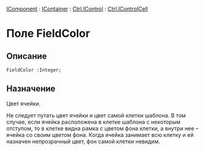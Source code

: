﻿---
Link: .Ctrl.IControlCell.@FieldColor
---

[IComponent](topic:Com.Custom.ComClasses.IComponent.Default) :
[IContainer](topic:Com.Custom.ComClasses.IContainer.Default) :
[Ctrl.IControl](topic:Com.Custom.ComClasses.Ctrl.IControl.Default) :
[Ctrl.IControlCell](Default)

# Поле FieldColor

## Описание

    FieldColor :Integer;

## Назначение

Цвет ячейки.

Не следует путать цвет ячейки и цвет самой клетки шаблона.
В том случае, если ячейка расположена в клетке шаблона с некоторым отступом,
то в клетке видна рамка с цветом фона клетки, а внутри нее – ячейка со своим цветом фона.
Когда ячейка занимает всю клетку и ей назначен непрозрачный цвет, фон самой клетки невидим.